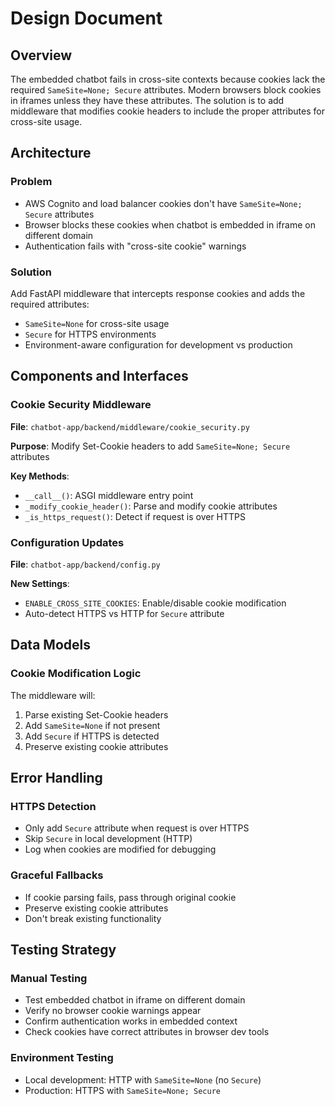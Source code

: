 # Design Document

## Overview

The embedded chatbot fails in cross-site contexts because cookies lack the required `SameSite=None; Secure` attributes. Modern browsers block cookies in iframes unless they have these attributes. The solution is to add middleware that modifies cookie headers to include the proper attributes for cross-site usage.

## Architecture

### Problem
- AWS Cognito and load balancer cookies don't have `SameSite=None; Secure` attributes
- Browser blocks these cookies when chatbot is embedded in iframe on different domain
- Authentication fails with "cross-site cookie" warnings

### Solution
Add FastAPI middleware that intercepts response cookies and adds the required attributes:
- `SameSite=None` for cross-site usage
- `Secure` for HTTPS environments
- Environment-aware configuration for development vs production

## Components and Interfaces

### Cookie Security Middleware

**File**: `chatbot-app/backend/middleware/cookie_security.py`

**Purpose**: Modify Set-Cookie headers to add `SameSite=None; Secure` attributes

**Key Methods**:
- `__call__()`: ASGI middleware entry point
- `_modify_cookie_header()`: Parse and modify cookie attributes
- `_is_https_request()`: Detect if request is over HTTPS

### Configuration Updates

**File**: `chatbot-app/backend/config.py`

**New Settings**:
- `ENABLE_CROSS_SITE_COOKIES`: Enable/disable cookie modification
- Auto-detect HTTPS vs HTTP for `Secure` attribute

## Data Models

### Cookie Modification Logic

The middleware will:
1. Parse existing Set-Cookie headers
2. Add `SameSite=None` if not present
3. Add `Secure` if HTTPS is detected
4. Preserve existing cookie attributes

## Error Handling

### HTTPS Detection
- Only add `Secure` attribute when request is over HTTPS
- Skip `Secure` in local development (HTTP)
- Log when cookies are modified for debugging

### Graceful Fallbacks
- If cookie parsing fails, pass through original cookie
- Preserve existing cookie attributes
- Don't break existing functionality

## Testing Strategy

### Manual Testing
- Test embedded chatbot in iframe on different domain
- Verify no browser cookie warnings appear
- Confirm authentication works in embedded context
- Check cookies have correct attributes in browser dev tools

### Environment Testing
- Local development: HTTP with `SameSite=None` (no `Secure`)
- Production: HTTPS with `SameSite=None; Secure`
